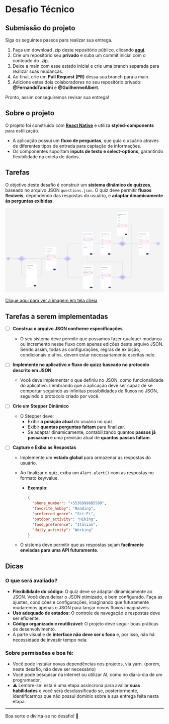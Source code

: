 # Desafio Técnico

## **Submissão do projeto**

Siga os seguintes passos para realizar sua entrega.

1. Faça um download .zip deste repositório público, clicando **[aqui](https://github.com/Cidadania-Ja/quizzer/archive/refs/heads/main.zip)**.
2. Crie um repositório seu **privado** e suba um commit inicial com o conteúdo do .zip.
3. Deixe a main com esse estado inicial e crie uma branch separada para realizar suas mudanças.
4. Ao final, crie um **Pull Request (PR)** dessa sua branch para a main.
5. Adicione estes dois colaboradores no seu repositório privado: **@FernandoTancini** e **@GuilhermeAlbert**.

Pronto, assim conseguiremos revisar sua entrega!

## **Sobre o projeto**

O projeto foi construído com **[React Native](https://reactnative.dev/)** e utiliza **styled-components** para estilização.

- A aplicação possui um **fluxo de perguntas**, que guia o usuário através de diferentes tipos de entrada para captação de informações.
- Os componentes suportam **inputs de texto e select-options**, garantindo flexibilidade na coleta de dados.

## Tarefas

O objetivo deste desafio é construir um **sistema dinâmico de quizzes**, baseado no arquivo JSON `questions.json`. O quiz deve permitir **fluxos flexíveis**, dependendo das respostas do usuário, e **adaptar dinamicamente às perguntas exibidas**.

![Fluxograma do quiz](flow.png)

[Clique aqui para ver a imagem em tela cheia](https://raw.githubusercontent.com/Cidadania-Ja/quizzer/refs/heads/main/docs/flow.png)

## Tarefas a serem implementadas

- [ ] **Construa o arquivo JSON conforme especificações**

  - O seu sistema deve permitir que possamos fazer qualquer mudança ou incremento nesse fluxo com apenas edições deste arquivo JSON. Sendo assim, todas as configurações, regras de exibição, condicionais e afins, devem estar necessariamente escritas nele.

- [ ] **Implemente no aplicativo o fluxo de quizz baseado no protocolo descrito em JSON**

  - Você deve implementar o que definiu no JSON, como funcionalidade do aplicativo. Lembrando que a aplicação deve ser capaz de se comportar seguindo as infinitas possibilidades de fluxos no JSON, seguindo o protocolo criado por você.

- [ ] **Crie um Stepper Dinâmico**

  - O Stepper deve:
    - Exibir **a posição atual** do usuário no quiz.
    - Exibir **quantas perguntas faltam** para finalizar.
    - Se adaptar dinamicamente, contabilizando quantos **passos já passaram** e uma previsão atual de **quantos passos faltam**.

- [ ] **Capture e Exiba as Respostas**

  - Implemente um **estado global** para armazenar as respostas do usuário.
  - Ao finalizar o quiz, exiba um `Alert.alert()` com as respostas no formato key/value.

    - **Exemplo:**

      ```json
      {
        "phone_number": "+5536999885589",
        "favorite_hobby": "Reading",
        "preferred_genre": "Sci-Fi",
        "outdoor_activity": "Hiking",
        "food_preference": "Italian",
        "daily_activity": "Working"
      }
      ```

  - O sistema deve permitir que as respostas sejam **facilmente enviadas para uma API futuramente**.

## Dicas

### **O que será avaliado?**

- **Flexibilidade do código:** O quiz deve se adaptar dinamicamente ao JSON. Você deve deixar o JSON otimizado, e bem configurado. Faça as ajustes, condições e configurações, imaginando que futuramente mudaremos apenas o JSON para lançar novos fluxos imagináveis.
- **Uso adequado de estados:** O controle de navegação e respostas deve ser eficiente.
- **Código organizado e reutilizável:** O projeto deve seguir boas práticas de desenvolvimento.
- A parte visual e de **interface não deve ser o foco** e, por isso, não há necessidade de investir tempo nela.

### **Sobre permissões e boa fé:**

- Você pode instalar novas dependências nos projetos, via yarn. (porém, neste desafio, não deve ser necessário)
- Você pode pesquisar na internet ou utilizar AI, como no dia-a-dia de um programador.
- ⚠️ Lembre-se: esta é uma etapa assíncrona para avaliar **suas habilidades** e você será desclassificado se, posteriormente, identificarmos que não possui domínio sobre a sua entrega feita nesta etapa.

---

Boa sorte e divirta-se no desafio! 🚀
